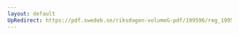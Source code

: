 ```yaml
---
layout: default
UpRedirect: https://pdf.swedeb.se/riksdagen-volumeG-pdf/199596/reg_199596/reg_199596_0310.pdf
---
```

